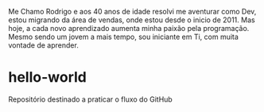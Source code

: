 Me Chamo Rodrigo e aos 40 anos de idade resolvi me aventurar como Dev, estou migrando da área de vendas, onde estou desde o inicio de 2011. Mas hoje, a cada novo aprendizado aumenta minha paixão pela programação. Mesmo sendo um jovem a mais tempo, sou iniciante em Ti, com muita vontade de aprender.
# hello-world
Repositório destinado a praticar o fluxo do GitHub
